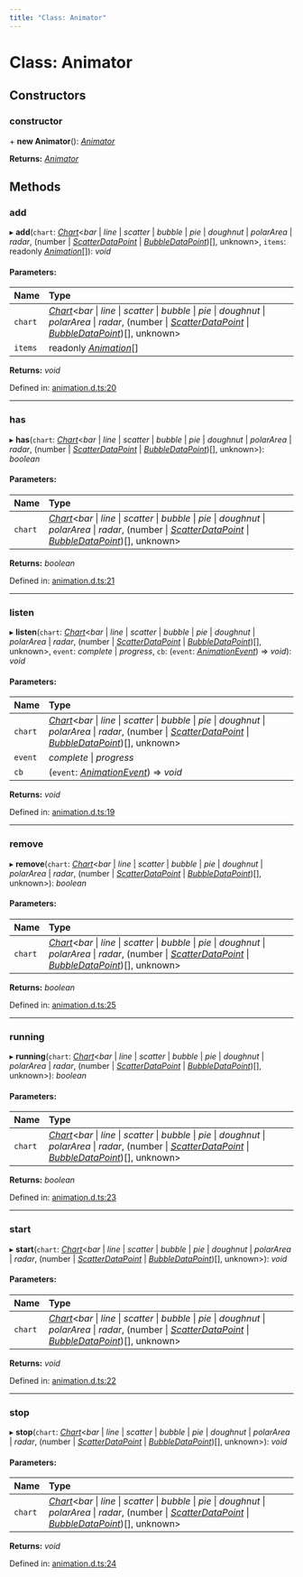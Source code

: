```yaml
---
title: "Class: Animator"
---
```


# Class: Animator

## Constructors

### constructor

\+ **new Animator**(): [*Animator*](animator.md)

**Returns:** [*Animator*](animator.md)

## Methods

### add

▸ **add**(`chart`: [*Chart*](chart.md)<*bar* \| *line* \| *scatter* \| *bubble* \| *pie* \| *doughnut* \| *polarArea* \| *radar*, (number \| [*ScatterDataPoint*](../interfaces/scatterdatapoint.md) \| [*BubbleDataPoint*](../interfaces/bubbledatapoint.md))[], unknown\>, `items`: readonly [*Animation*](animation.md)[]): *void*

#### Parameters:

Name | Type |
:------ | :------ |
`chart` | [*Chart*](chart.md)<*bar* \| *line* \| *scatter* \| *bubble* \| *pie* \| *doughnut* \| *polarArea* \| *radar*, (number \| [*ScatterDataPoint*](../interfaces/scatterdatapoint.md) \| [*BubbleDataPoint*](../interfaces/bubbledatapoint.md))[], unknown\> |
`items` | readonly [*Animation*](animation.md)[] |

**Returns:** *void*

Defined in: [animation.d.ts:20](https://github.com/chartjs/Chart.js/blob/b319f2cf/types/animation.d.ts#L20)

___

### has

▸ **has**(`chart`: [*Chart*](chart.md)<*bar* \| *line* \| *scatter* \| *bubble* \| *pie* \| *doughnut* \| *polarArea* \| *radar*, (number \| [*ScatterDataPoint*](../interfaces/scatterdatapoint.md) \| [*BubbleDataPoint*](../interfaces/bubbledatapoint.md))[], unknown\>): *boolean*

#### Parameters:

Name | Type |
:------ | :------ |
`chart` | [*Chart*](chart.md)<*bar* \| *line* \| *scatter* \| *bubble* \| *pie* \| *doughnut* \| *polarArea* \| *radar*, (number \| [*ScatterDataPoint*](../interfaces/scatterdatapoint.md) \| [*BubbleDataPoint*](../interfaces/bubbledatapoint.md))[], unknown\> |

**Returns:** *boolean*

Defined in: [animation.d.ts:21](https://github.com/chartjs/Chart.js/blob/b319f2cf/types/animation.d.ts#L21)

___

### listen

▸ **listen**(`chart`: [*Chart*](chart.md)<*bar* \| *line* \| *scatter* \| *bubble* \| *pie* \| *doughnut* \| *polarArea* \| *radar*, (number \| [*ScatterDataPoint*](../interfaces/scatterdatapoint.md) \| [*BubbleDataPoint*](../interfaces/bubbledatapoint.md))[], unknown\>, `event`: *complete* \| *progress*, `cb`: (`event`: [*AnimationEvent*](../interfaces/animationevent.md)) => *void*): *void*

#### Parameters:

Name | Type |
:------ | :------ |
`chart` | [*Chart*](chart.md)<*bar* \| *line* \| *scatter* \| *bubble* \| *pie* \| *doughnut* \| *polarArea* \| *radar*, (number \| [*ScatterDataPoint*](../interfaces/scatterdatapoint.md) \| [*BubbleDataPoint*](../interfaces/bubbledatapoint.md))[], unknown\> |
`event` | *complete* \| *progress* |
`cb` | (`event`: [*AnimationEvent*](../interfaces/animationevent.md)) => *void* |

**Returns:** *void*

Defined in: [animation.d.ts:19](https://github.com/chartjs/Chart.js/blob/b319f2cf/types/animation.d.ts#L19)

___

### remove

▸ **remove**(`chart`: [*Chart*](chart.md)<*bar* \| *line* \| *scatter* \| *bubble* \| *pie* \| *doughnut* \| *polarArea* \| *radar*, (number \| [*ScatterDataPoint*](../interfaces/scatterdatapoint.md) \| [*BubbleDataPoint*](../interfaces/bubbledatapoint.md))[], unknown\>): *boolean*

#### Parameters:

Name | Type |
:------ | :------ |
`chart` | [*Chart*](chart.md)<*bar* \| *line* \| *scatter* \| *bubble* \| *pie* \| *doughnut* \| *polarArea* \| *radar*, (number \| [*ScatterDataPoint*](../interfaces/scatterdatapoint.md) \| [*BubbleDataPoint*](../interfaces/bubbledatapoint.md))[], unknown\> |

**Returns:** *boolean*

Defined in: [animation.d.ts:25](https://github.com/chartjs/Chart.js/blob/b319f2cf/types/animation.d.ts#L25)

___

### running

▸ **running**(`chart`: [*Chart*](chart.md)<*bar* \| *line* \| *scatter* \| *bubble* \| *pie* \| *doughnut* \| *polarArea* \| *radar*, (number \| [*ScatterDataPoint*](../interfaces/scatterdatapoint.md) \| [*BubbleDataPoint*](../interfaces/bubbledatapoint.md))[], unknown\>): *boolean*

#### Parameters:

Name | Type |
:------ | :------ |
`chart` | [*Chart*](chart.md)<*bar* \| *line* \| *scatter* \| *bubble* \| *pie* \| *doughnut* \| *polarArea* \| *radar*, (number \| [*ScatterDataPoint*](../interfaces/scatterdatapoint.md) \| [*BubbleDataPoint*](../interfaces/bubbledatapoint.md))[], unknown\> |

**Returns:** *boolean*

Defined in: [animation.d.ts:23](https://github.com/chartjs/Chart.js/blob/b319f2cf/types/animation.d.ts#L23)

___

### start

▸ **start**(`chart`: [*Chart*](chart.md)<*bar* \| *line* \| *scatter* \| *bubble* \| *pie* \| *doughnut* \| *polarArea* \| *radar*, (number \| [*ScatterDataPoint*](../interfaces/scatterdatapoint.md) \| [*BubbleDataPoint*](../interfaces/bubbledatapoint.md))[], unknown\>): *void*

#### Parameters:

Name | Type |
:------ | :------ |
`chart` | [*Chart*](chart.md)<*bar* \| *line* \| *scatter* \| *bubble* \| *pie* \| *doughnut* \| *polarArea* \| *radar*, (number \| [*ScatterDataPoint*](../interfaces/scatterdatapoint.md) \| [*BubbleDataPoint*](../interfaces/bubbledatapoint.md))[], unknown\> |

**Returns:** *void*

Defined in: [animation.d.ts:22](https://github.com/chartjs/Chart.js/blob/b319f2cf/types/animation.d.ts#L22)

___

### stop

▸ **stop**(`chart`: [*Chart*](chart.md)<*bar* \| *line* \| *scatter* \| *bubble* \| *pie* \| *doughnut* \| *polarArea* \| *radar*, (number \| [*ScatterDataPoint*](../interfaces/scatterdatapoint.md) \| [*BubbleDataPoint*](../interfaces/bubbledatapoint.md))[], unknown\>): *void*

#### Parameters:

Name | Type |
:------ | :------ |
`chart` | [*Chart*](chart.md)<*bar* \| *line* \| *scatter* \| *bubble* \| *pie* \| *doughnut* \| *polarArea* \| *radar*, (number \| [*ScatterDataPoint*](../interfaces/scatterdatapoint.md) \| [*BubbleDataPoint*](../interfaces/bubbledatapoint.md))[], unknown\> |

**Returns:** *void*

Defined in: [animation.d.ts:24](https://github.com/chartjs/Chart.js/blob/b319f2cf/types/animation.d.ts#L24)
